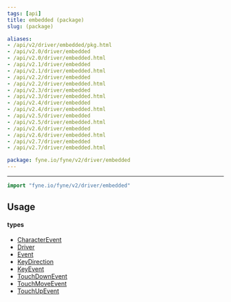 ```yaml
---
tags: [api]
title: embedded (package)
slug: (package)

aliases:
- /api/v2/driver/embedded/pkg.html
- /api/v2.0/driver/embedded
- /api/v2.0/driver/embedded.html
- /api/v2.1/driver/embedded
- /api/v2.1/driver/embedded.html
- /api/v2.2/driver/embedded
- /api/v2.2/driver/embedded.html
- /api/v2.3/driver/embedded
- /api/v2.3/driver/embedded.html
- /api/v2.4/driver/embedded
- /api/v2.4/driver/embedded.html
- /api/v2.5/driver/embedded
- /api/v2.5/driver/embedded.html
- /api/v2.6/driver/embedded
- /api/v2.6/driver/embedded.html
- /api/v2.7/driver/embedded
- /api/v2.7/driver/embedded.html

package: fyne.io/fyne/v2/driver/embedded
---
```



---
```go
import "fyne.io/fyne/v2/driver/embedded"
```


## Usage

#### types

 * [CharacterEvent](characterevent.html)
 * [Driver](driver.html)
 * [Event](event.html)
 * [KeyDirection](keydirection.html)
 * [KeyEvent](keyevent.html)
 * [TouchDownEvent](touchdownevent.html)
 * [TouchMoveEvent](touchmoveevent.html)
 * [TouchUpEvent](touchupevent.html)
